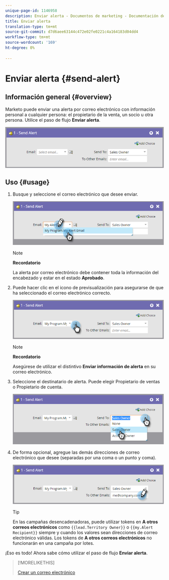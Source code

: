 ```yaml
---
unique-page-id: 1146958
description: Enviar alerta - Documentos de marketing - Documentación del producto
title: Enviar alerta
translation-type: tm+mt
source-git-commit: d7d6aee63144c472e02fe0221c4a164183d04dd4
workflow-type: tm+mt
source-wordcount: '169'
ht-degree: 0%

---
```



# Enviar alerta {#send-alert}

## Información general {#overview}

Marketo puede enviar una alerta por correo electrónico con información personal a cualquier persona: el propietario de la venta, un socio u otra persona. Utilice el paso de flujo **Enviar alerta**.

![](assets/one-1.png)

## Uso {#usage}

1. Busque y seleccione el correo electrónico que desee enviar.

   ![](assets/two-1.png)

   >[!NOTE]
   >
   >**Recordatorio**
   >
   >La alerta por correo electrónico debe contener toda la información del encabezado y estar en el estado **Aprobado**.

1. Puede hacer clic en el icono de previsualización para asegurarse de que ha seleccionado el correo electrónico correcto.

   ![](assets/three-1.png)

   >[!NOTE]
   >
   >**Recordatorio**
   >
   >Asegúrese de utilizar el distintivo **Enviar información de alerta** en su correo electrónico.

1. Seleccione el destinatario de alerta. Puede elegir Propietario de ventas o Propietario de cuenta.

   ![](assets/four-2.png)

1. De forma opcional, agregue las demás direcciones de correo electrónico que desee (separadas por una coma o un punto y coma).

   ![](assets/five.png)

   >[!TIP]
   >
   >En las campañas desencadenadoras, puede utilizar tokens en **A otros correos electrónicos** como `{{lead.Territory Owner}}` o `{{my.Alert Recipient}}` siempre y cuando los valores sean direcciones de correo electrónico válidas. Los tokens de **A otros correos electrónicos** no funcionarán en una campaña por lotes.

¡Eso es todo! Ahora sabe cómo utilizar el paso de flujo **Enviar alerta**.

>[!MORELIKETHIS]
>
>[Crear un correo electrónico](../../../../product-docs/email-marketing/general/creating-an-email/create-an-email.md)

